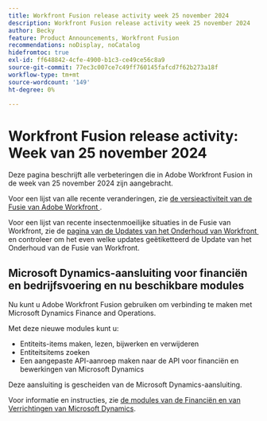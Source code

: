 ```yaml
---
title: Workfront Fusion release activity week 25 november 2024
description: Workfront Fusion release activity week 25 november 2024
author: Becky
feature: Product Announcements, Workfront Fusion
recommendations: noDisplay, noCatalog
hidefromtoc: true
exl-id: ff648842-4cfe-4900-b1c3-ce49ce56c8a9
source-git-commit: 77ec3c007ce7c49ff760145fafcd7f62b273a18f
workflow-type: tm+mt
source-wordcount: '149'
ht-degree: 0%

---
```


# Workfront Fusion release activity: Week van 25 november 2024

Deze pagina beschrijft alle verbeteringen die in Adobe Workfront Fusion in de week van 25 november 2024 zijn aangebracht.

Voor een lijst van alle recente veranderingen, zie [&#x200B; de versieactiviteit van de Fusie van Adobe Workfront &#x200B;](/help/workfront-fusion/fusion-product-releases/fusion-release-activity.md).

Voor een lijst van recente insectenmoeilijke situaties in de Fusie van Workfront, zie de [&#x200B; pagina van de Updates van het Onderhoud van Workfront &#x200B;](https://experienceleague.adobe.com/docs/workfront-known-issues/releases/current-updates.html?lang=nl-NL) en controleer om het even welke updates geëtiketteerd de Update van het Onderhoud van de Fusie van Workfront.

## Microsoft Dynamics-aansluiting voor financiën en bedrijfsvoering en nu beschikbare modules

Nu kunt u Adobe Workfront Fusion gebruiken om verbinding te maken met Microsoft Dynamics Finance and Operations.

Met deze nieuwe modules kunt u:

* Entiteits-items maken, lezen, bijwerken en verwijderen
* Entiteitsitems zoeken
* Een aangepaste API-aanroep maken naar de API voor financiën en bewerkingen van Microsoft Dynamics

Deze aansluiting is gescheiden van de Microsoft Dynamics-aansluiting.

Voor informatie en instructies, zie [&#x200B; de modules van de Financiën en van Verrichtingen van Microsoft Dynamics &#x200B;](/help/workfront-fusion/references/apps-and-modules/third-party-connectors/dynamics-finance-operations-modules.md).
